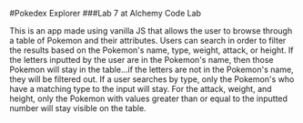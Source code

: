 #Pokedex Explorer
###Lab 7 at Alchemy Code Lab

This is an app made using vanilla JS that allows the user to browse through a table of Pokemon and their attributes. Users can search in order to filter the results based on the Pokemon's name, type, weight, attack, or height. If the letters inputted by the user are in the Pokemon's name, then those Pokemon will stay in the table...if the letters are not in the Pokemon's name, they will be filtered out. If a user searches by type, only the Pokemon's who have a matching type to the input will stay. For the attack, weight, and height, only the Pokemon with values greater than or equal to the inputted number will stay visible on the table.

